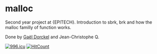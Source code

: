 # malloc
Second year project at {EPITECH}. Introduction to sbrk, brk and how the malloc familly of function works.

Done by [Gaël Dorckel](https://github.com/UselessNinja) and Jean-Christophe Q.

<a href="https://996.icu"><img src="https://img.shields.io/badge/link-996.icu-red.svg" alt="996.icu" /></a>
[![HitCount](http://hits.dwyl.io/UselessNinja/malloc.svg)](http://hits.dwyl.io/UselessNinja/malloc)
